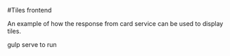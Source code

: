 #Tiles frontend

An example of how the response from card service can be used to display tiles. 

gulp serve to run
